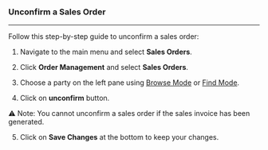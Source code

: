 ### Unconfirm a Sales Order
__________________________

Follow this step-by-step guide to unconfirm a sales order:

1. Navigate to the main menu and select **Sales Orders**.

2. Click **Order Management** and select **Sales Orders**. 

3. Choose a party on the left pane using [Browse Mode](https://github.com/Fx-Professional-Services/HorizonDocs/blob/main/Horizon%20User%20Guide/VIII.%20Searching%20on%20Horizon/Browse%20Mode.md) or [Find Mode](https://github.com/Fx-Professional-Services/HorizonDocs/blob/main/Horizon%20User%20Guide/VIII.%20Searching%20on%20Horizon/Find%20Mode.md). 

4. Click on **unconfirm** button.

⚠️ Note: You cannot unconfirm a sales order if the sales invoice has been generated.

5. Click on **Save Changes** at the bottom to keep your changes. 

